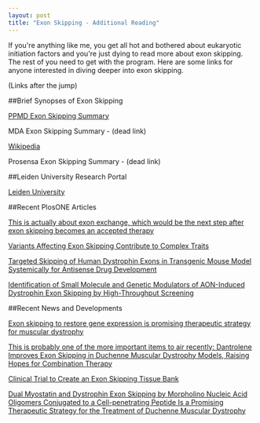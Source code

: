 ```yaml
---
layout: post
title: "Exon Skipping - Additional Reading"
---
```


If you're anything like me, you get all hot and bothered about eukaryotic initiation factors and you're just dying to read more about exon skipping. The rest of you need to get with the program. Here are some links for anyone interested in diving deeper into exon skipping.

(Links after the jump)



##Brief Synopses of Exon Skipping

[PPMD Exon Skipping Summary](http://www.parentprojectmd.org/site/PageServer?pagename=Advance_research_strategies_exonskipping)

MDA Exon Skipping Summary - (dead link)

[Wikipedia](https://en.wikipedia.org/wiki/Exon_skipping)

Prosensa Exon Skipping Summary - (dead link)

##Leiden University Research Portal

[Leiden University](http://www.humgen.nl/)

##Recent PlosONE Articles

[This is actually about exon exchange, which would be the next step after exon skipping becomes an accepted therapy](http://journals.plos.org/plosone/article?id=10.1371/journal.pone.0010894)

[Variants Affecting Exon Skipping Contribute to Complex Traits](http://journals.plos.org/plosgenetics/article?id=10.1371/journal.pgen.1002998)

[Targeted Skipping of Human Dystrophin Exons in Transgenic Mouse Model Systemically for Antisense Drug Development](http://journals.plos.org/plosone/article?id=10.1371/journal.pone.0019906)

[Identification of Small Molecule and Genetic Modulators of AON-Induced Dystrophin Exon Skipping by High-Throughput Screening](http://journals.plos.org/plosone/article?id=10.1371/journal.pone.0008348)

##Recent News and Developments

[Exon skipping to restore gene expression is promising therapeutic strategy for muscular dystrophy](https://www.eurekalert.org/pub_releases/2013-01/mali-est011513.php)

[This is probably one of the more important items to air recently: Dantrolene Improves Exon Skipping in Duchenne Muscular Dystrophy Models, Raising Hopes for Combination Therapy](http://journals.lww.com/neurotodayonline/Fulltext/2013/02070/Dantrolene_Improves_Exon_Skipping_in_Duchenne.7.aspx)

[Clinical Trial to Create an Exon Skipping Tissue Bank](https://clinicaltrials.gov/ct2/show/NCT01772043)

[Dual Myostatin and Dystrophin Exon Skipping by Morpholino Nucleic Acid Oligomers Conjugated to a Cell-penetrating Peptide Is a Promising Therapeutic Strategy for the Treatment of Duchenne Muscular Dystrophy](http://www.nature.com/aj/formerly_published.html)



